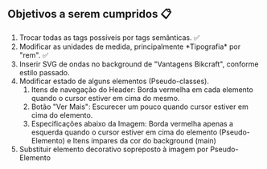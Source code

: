 ## Objetivos a serem cumpridos 📋

<ol>
  <li>Trocar todas as tags possíveis por tags semânticas. ✅</li>
  <li>Modificar as unidades de medida, principalmente *Tipografia* por "rem". ✅</li>
  <li>Inserir SVG de ondas no background de "Vantagens Bikcraft", conforme estilo passado.</li>
  <li>Modificar estado de alguns elementos (Pseudo-classes).
    <ol>
        <li>Itens de navegação do Header: Borda vermelha em cada elemento quando o cursor estiver em cima do mesmo.</li>
        <li>Botão "Ver Mais": Escurecer um pouco quando cursor estiver em cima do elemento.</li>
        <li>Especificações abaixo da Imagem: Borda vermelha apenas a esquerda quando o cursor estiver em cima do elemento (Pseudo-Elemento) e Itens ímpares da cor do background (main)</li>
    </ol> 
  </li>
  <li>Substituir elemento decorativo sopreposto à imagem por Pseudo-Elemento</li>
</ol>
